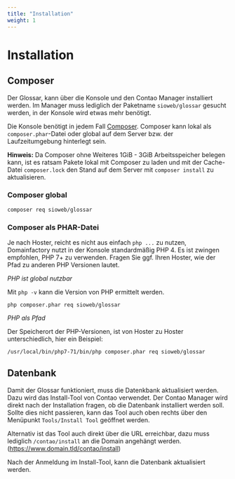 ```yaml
---
title: "Installation"
weight: 1
---
```


# Installation

## Composer

Der Glossar, kann über die Konsole und den Contao Manager installiert werden. Im Manager muss lediglich der Paketname `sioweb/glossar` gesucht werden, in der Konsole wird etwas mehr benötigt.

Die Konsole benötigt in jedem Fall [Composer](https://getcomposer.org/). Composer kann lokal als `composer.phar`-Datei oder global auf dem Server bzw. der Laufzeitumgebung hinterlegt sein.

**Hinweis:** Da Composer ohne Weiteres 1GiB - 3GiB Arbeitsspeicher belegen kann, ist es ratsam Pakete lokal mit Composer zu laden und mit der Cache-Datei `composer.lock` den Stand auf dem Server mit `composer install` zu aktualisieren.

### Composer global

```
composer req sioweb/glossar
```

### Composer als PHAR-Datei

Je nach Hoster, reicht es nicht aus einfach `php ...` zu nutzen, Domainfactory nutzt in der Konsole standardmäßig PHP 4. Es ist zwingen empfohlen, PHP 7+ zu verwenden. Fragen Sie ggf. Ihren Hoster, wie der Pfad zu anderen PHP Versionen lautet.


*PHP ist global nutzbar*

Mit `php -v` kann die Version von PHP ermittelt werden.

```
php composer.phar req sioweb/glossar
```

*PHP als Pfad*

Der Speicherort der PHP-Versionen, ist von Hoster zu Hoster unterschiedlich, hier ein Beispiel:

```
/usr/local/bin/php7-71/bin/php composer.phar req sioweb/glossar
```

## Datenbank

Damit der Glossar funktioniert, muss die Datenkbank aktualisiert werden. Dazu wird das Install-Tool von Contao verwendet. Der Contao Manager wird direkt nach der Installation fragen, ob die Datenbank installiert werden soll. Sollte dies nicht passieren, kann das Tool auch oben rechts über den Menüpunkt `Tools/Install Tool` geöffnet werden.

Alternativ ist das Tool auch direkt über die URL erreichbar, dazu muss lediglich `/contao/install` an die Domain angehängt werden. (https://www.domain.tld/contao/install)

Nach der Anmeldung im Install-Tool, kann die Datenbank aktualisiert werden.